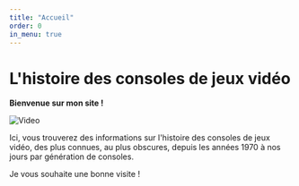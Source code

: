 ```yaml
---
title: "Accueil"
order: 0
in_menu: true
---
```

# L'histoire des consoles de jeux vidéo

**Bienvenue sur mon site !**

![Video](https://github.com/Newaru1/histoire-des-consoles-de-jeux-video/assets/52724284/1800bb1a-bf90-45c9-bcac-9e059f520d86)

Ici, vous trouverez des informations sur l'histoire des consoles de jeux vidéo, des plus connues, au plus obscures, depuis les années 1970 à nos jours par génération de consoles.

Je vous souhaite une bonne visite ! 